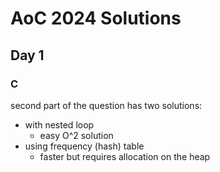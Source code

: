 # AoC 2024 Solutions

## Day 1

### C
second part of the question has two solutions:

- with nested loop
  - easy O^2 solution
- using frequency (hash) table
  - faster but requires allocation on the heap
